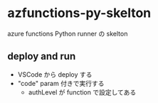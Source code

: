 # azfunctions-py-skelton
azure functions Python runner の skelton

## deploy and run
- VSCode から deploy する
- "code" param 付きで実行する
     - authLevel が function で設定してある
    
